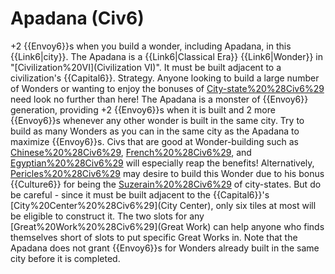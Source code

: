 # Apadana (Civ6)

+2 {{Envoy6}}s when you build a wonder, including Apadana, in this {{Link6|city}}.
The Apadana is a {{Link6|Classical Era}} {{Link6|Wonder}} in "[Civilization%20VI](Civilization VI)". It must be built adjacent to a civilization's {{Capital6}}.
Strategy.
Anyone looking to build a large number of Wonders or wanting to enjoy the bonuses of [City-state%20%28Civ6%29](city-states) need look no further than here! The Apadana is a monster of {{Envoy6}} generation, providing +2 {{Envoy6}}s when it is built and 2 more {{Envoy6}}s whenever any other wonder is built in the same city. Try to build as many Wonders as you can in the same city as the Apadana to maximize {{Envoy6}}s. Civs that are good at Wonder-building such as [Chinese%20%28Civ6%29](China), [French%20%28Civ6%29](France), and [Egyptian%20%28Civ6%29](Egypt) will especially reap the benefits! Alternatively, [Pericles%20%28Civ6%29](Pericles) may desire to build this Wonder due to his bonus {{Culture6}} for being the [Suzerain%20%28Civ6%29](Suzerain) of city-states. But do be careful - since it must be built adjacent to the {{Capital6}}'s [City%20Center%20%28Civ6%29](City Center), only six tiles at most will be eligible to construct it.
The two slots for any [Great%20Work%20%28Civ6%29](Great Work) can help anyone who finds themselves short of slots to put specific Great Works in.
Note that the Apadana does not grant {{Envoy6}}s for Wonders already built in the same city before it is completed.